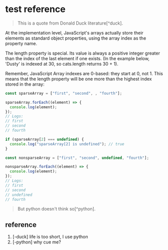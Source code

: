 # test reference

> This is a quote from Donald Duck literature[^duck].

At the implementation level, JavaScript's arrays actually store their elements as standard object properties, using the array index as the property name.

The length property is special. Its value is always a positive integer greater than the index of the last element if one exists. (In the example below, 'Dusty' is indexed at 30, so cats.length returns 30 + 1).

Remember, JavaScript Array indexes are 0-based: they start at 0, not 1. This means that the length property will be one more than the highest index stored in the array:

```js
const sparseArray = ["first", "second", , "fourth"];

sparseArray.forEach((element) => {
  console.log(element);
});
// Logs:
// first
// second
// fourth

if (sparseArray[2] === undefined) {
  console.log("sparseArray[2] is undefined"); // true
}

const nonsparseArray = ["first", "second", undefined, "fourth"];

nonsparseArray.forEach((element) => {
  console.log(element);
});
// Logs:
// first
// second
// undefined
// fourth
```

> But python doesn't think so[^python].

## reference

1. [-duck] life is too short, I use python
1. [-python] why cue me?
